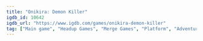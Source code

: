 ```yaml
---
title: "Onikira: Demon Killer"
igdb_id: 10642
igdb_url: "https://www.igdb.com/games/onikira-demon-killer"
tag: ["Main game", "Headup Games", "Merge Games", "Platform", "Adventure", "Indie", "Single player", "Action", "Fantasy", "Historical"]
---
```

